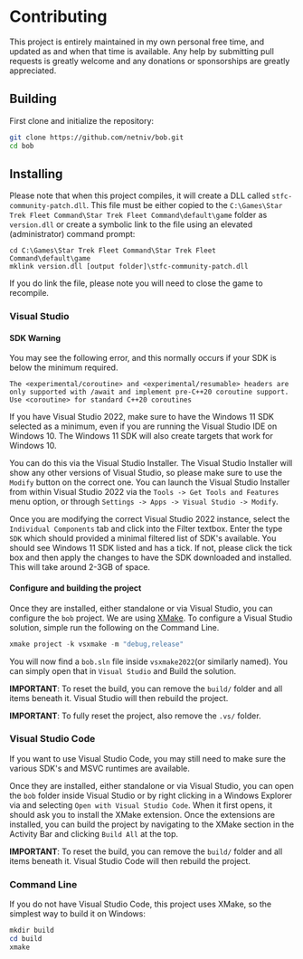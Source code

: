 # Contributing

This project is entirely maintained in my own personal free time, and updated as and when that time
is available.  Any help by submitting pull requests is greatly welcome and any donations or
sponsorships are greatly appreciated.

## Building

First clone and initialize the repository:

```bash
git clone https://github.com/netniv/bob.git
cd bob
```

## Installing

Please note that when this project compiles, it will create a DLL called `stfc-community-patch.dll`.  This
file must be either copied to the `C:\Games\Star Trek Fleet Command\Star Trek Fleet Command\default\game`
folder as `version.dll` or create a symbolic link to the file using an elevated (administrator) command
prompt:

```console
cd C:\Games\Star Trek Fleet Command\Star Trek Fleet Command\default\game
mklink version.dll [output folder]\stfc-community-patch.dll
```

If you do link the file, please note you will need to close the game to recompile.

### Visual Studio

#### SDK Warning

You may see the following error, and this normally occurs if your SDK is below the minimum required.

```
The <experimental/coroutine> and <experimental/resumable> headers are only supported with /await and implement pre-C++20 coroutine support. Use <coroutine> for standard C++20 coroutines
```

If you have Visual Studio 2022, make sure to have the Windows 11 SDK selected as a minimum, even if you
are running the Visual Studio IDE on Windows 10.  The Windows 11 SDK will also create targets that work
for Windows 10.

You can do this via the Visual Studio Installer.  The Visual Studio Installer will show any other versions
of Visual Studio, so please make sure to use the `Modify` button on the correct one.  You can launch the
Visual Studio Installer from within Visual Studio 2022 via the `Tools -> Get Tools and Features` menu
option, or through `Settings -> Apps -> Visual Studio -> Modify`.

Once you are modifying the correct Visual Studio 2022 instance, select the `Individual Components` tab and
click into the Filter textbox.  Enter the type `SDK` which should provided a minimal filtered list of SDK's
available.  You should see Windows 11 SDK listed and has a tick.  If not, please click the tick box and then
apply the changes to have the SDK downloaded and installed.  This will take around 2-3GB of space.

#### Configure and building the project

Once they are installed, either standalone or via Visual Studio, you can configure the `bob` project.
We are using [XMake](https://xmake.io/#/).
To configure a Visual Studio solution, simple run the following on the Command Line.

```powershell
xmake project -k vsxmake -m "debug,release"
```
You will now find a `bob.sln` file inside `vsxmake2022`(or similarly named). You can simply open that in `Visual Studio`
and Build the solution.

**IMPORTANT**: To reset the build, you can remove the `build/` folder and all items beneath it.  Visual
Studio will then rebuild the project.

**IMPORTANT**: To fully reset the project, also remove the `.vs/` folder.

### Visual Studio Code

If you want to use Visual Studio Code, you may still need to make sure the various SDK's and MSVC runtimes
are available.

Once they are installed, either standalone or via Visual Studio, you can open the `bob` folder inside
Visual Studio or by right clicking in a Windows Explorer via and selecting `Open with Visual Studio Code`.
When it first opens, it should ask you to install the XMake extension.  Once the extensions are
installed, you can build the project by navigating to the XMake section in the Activity Bar and clicking `Build All` at the top.

**IMPORTANT**: To reset the build, you can remove the `build/` folder and all items beneath it.  Visual
Studio Code will then rebuild the project.

### Command Line

If you do not have Visual Studio Code, this project uses XMake, so the simplest way to build it on Windows:

```ps1
mkdir build
cd build
xmake
```
